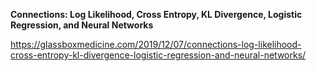 

**Connections: Log Likelihood, Cross Entropy, KL Divergence, Logistic Regression, and Neural Networks**

https://glassboxmedicine.com/2019/12/07/connections-log-likelihood-cross-entropy-kl-divergence-logistic-regression-and-neural-networks/
